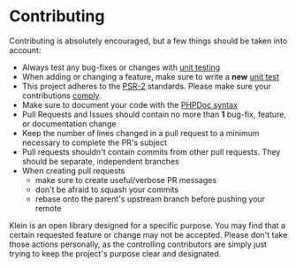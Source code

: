 # Contributing

Contributing is absolutely encouraged, but a few things should be taken into account:

- Always test any bug-fixes or changes with [unit testing][unit-testing]
- When adding or changing a feature, make sure to write a **new** [unit test][unit-testing]
- This project adheres to the [PSR-2][psr-2] standards. Please make sure your contributions [comply][code-sniffer].
- Make sure to document your code with the [PHPDoc syntax][php-doc]
- Pull Requests and Issues should contain no more than **1** bug-fix, feature, or documentation change
- Keep the number of lines changed in a pull request to a minimum necessary to complete the PR's subject
- Pull requests shouldn't contain commits from other pull requests. They should be separate, independent branches
- When creating pull requests
   - make sure to create useful/verbose PR messages
   - don't be afraid to squash your commits
   - rebase onto the parent's upstream branch before pushing your remote

Klein is an open library designed for a specific purpose. You may find that a certain requested feature or change may not be accepted. Please don't take those actions personally, as the controlling contributors are simply just trying to keep the project's purpose clear and designated.

 [unit-testing]: README.md#unit-testing
 [psr-2]: https://github.com/php-fig/fig-standards/blob/master/accepted/PSR-2-coding-style-guide.md
 [code-sniffer]: https://github.com/squizlabs/PHP_CodeSniffer
 [php-doc]: http://www.phpdoc.org/docs/latest/for-users/phpdoc-reference.html
